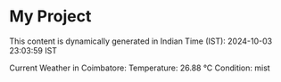 # My Project

This content is dynamically generated in Indian Time (IST): 2024-10-03 23:03:59 IST


Current Weather in Coimbatore:
Temperature: 26.88 °C
Condition: mist
